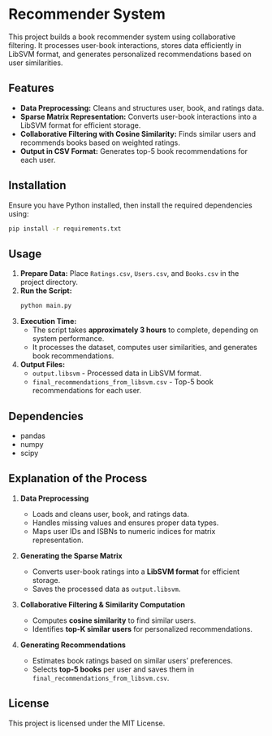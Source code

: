 # Recommender System

This project builds a book recommender system using collaborative filtering. It processes user-book interactions, stores data efficiently in LibSVM format, and generates personalized recommendations based on user similarities.

## Features
- **Data Preprocessing:** Cleans and structures user, book, and ratings data.
- **Sparse Matrix Representation:** Converts user-book interactions into a LibSVM format for efficient storage.
- **Collaborative Filtering with Cosine Similarity:** Finds similar users and recommends books based on weighted ratings.
- **Output in CSV Format:** Generates top-5 book recommendations for each user.

## Installation
Ensure you have Python installed, then install the required dependencies using:
```bash
pip install -r requirements.txt
```

## Usage
1. **Prepare Data:** Place `Ratings.csv`, `Users.csv`, and `Books.csv` in the project directory.
2. **Run the Script:**
   ```bash
   python main.py
   ```
3. **Execution Time:**
   - The script takes **approximately 3 hours** to complete, depending on system performance.
   - It processes the dataset, computes user similarities, and generates book recommendations.
4. **Output Files:**
   - `output.libsvm` - Processed data in LibSVM format.
   - `final_recommendations_from_libsvm.csv` - Top-5 book recommendations for each user.

## Dependencies
- pandas
- numpy
- scipy


## Explanation of the Process
1. **Data Preprocessing**
   - Loads and cleans user, book, and ratings data.
   - Handles missing values and ensures proper data types.
   - Maps user IDs and ISBNs to numeric indices for matrix representation.

2. **Generating the Sparse Matrix**
   - Converts user-book ratings into a **LibSVM format** for efficient storage.
   - Saves the processed data as `output.libsvm`.

3. **Collaborative Filtering & Similarity Computation**
   - Computes **cosine similarity** to find similar users.
   - Identifies **top-K similar users** for personalized recommendations.

4. **Generating Recommendations**
   - Estimates book ratings based on similar users’ preferences.
   - Selects **top-5 books** per user and saves them in `final_recommendations_from_libsvm.csv`.

## License
This project is licensed under the MIT License.

